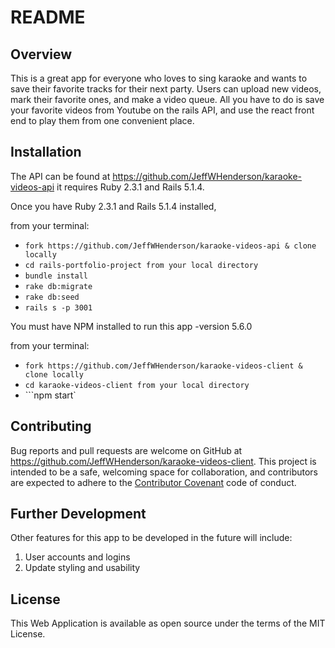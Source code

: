 # README

## Overview

This is a great app for everyone who loves to sing karaoke and wants to save their favorite tracks for their next party. Users can upload new videos, mark their favorite ones, and make a video queue. All you have to do is save your favorite videos from Youtube on the rails API, and use the react front end to play them from one convenient place.

## Installation

The API can be found at https://github.com/JeffWHenderson/karaoke-videos-api
it requires Ruby 2.3.1 and Rails 5.1.4.

Once you have Ruby 2.3.1 and Rails 5.1.4 installed,

from your terminal:
* ```fork https://github.com/JeffWHenderson/karaoke-videos-api & clone locally```
* ```cd rails-portfolio-project from your local directory```
* ```bundle install```
* ```rake db:migrate```
* ```rake db:seed```
* ```rails s -p 3001```

You must have NPM installed to run this app -version 5.6.0

from your terminal:
* ```fork https://github.com/JeffWHenderson/karaoke-videos-client & clone locally```
* ```cd karaoke-videos-client from your local directory```
* ```npm start`


## Contributing

Bug reports and pull requests are welcome on GitHub at  https://github.com/JeffWHenderson/karaoke-videos-client. This project is intended to be a safe, welcoming space for collaboration, and contributors are expected to adhere to the [Contributor Covenant](http://contributor-covenant.org) code of conduct.

##  Further Development
Other features for this app to be developed in the future will include:
  1. User accounts and logins
  2. Update styling and usability

## License

This Web Application is available as open source under the terms of the MIT License.
